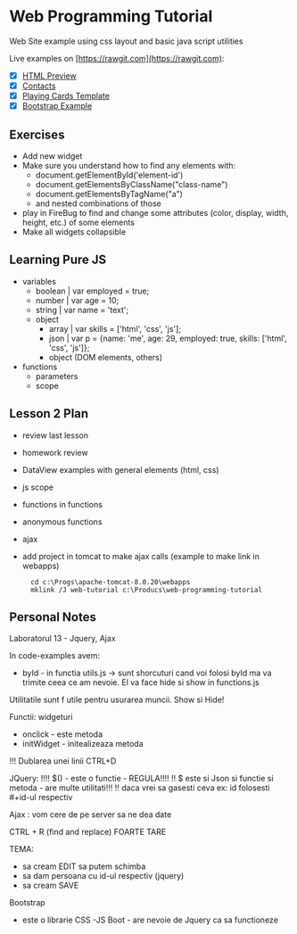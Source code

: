 Web Programming Tutorial
========================

Web Site example using css layout and basic java script utilities

Live examples on [https://rawgit.com](https://rawgit.com): 

- [x] [HTML Preview](https://rawgit.com/nmatei/web-programming-tutorial/master/index.html)
- [x] [Contacts](https://rawgit.com/nmatei/web-programming-tutorial/master/contacts.html)
- [x] [Playing Cards Template](https://rawgit.com/nmatei/web-programming-tutorial/master/templates/cards.html)
- [x] [Bootstrap Example](https://rawgit.com/nmatei/web-programming-tutorial/master/index-bootstrap.html)

Exercises
---------

- Add new widget
- Make sure you understand how to find any elements with:
    - document.getElementById('element-id')
    - document.getElementsByClassName("class-name")
    - document.getElementsByTagName("a")
    - and nested combinations of those
- play in FireBug to find and change some attributes (color, display, width, height, etc.) of some elements
- Make all widgets collapsible


Learning Pure JS
----------------

- variables
    - boolean | var employed = true;
    - number  | var age = 10;
    - string  | var name = 'text';
    - object
        - array | var skills = ['html', 'css', 'js'];
        - json  | var p = {name: 'me', age: 29, employed: true, skills: ['html', 'css', 'js']};
        - object (DOM elements, others)
- functions
    - parameters
    - scope

Lesson 2 Plan
--------
- review last lesson
- homework review
- DataView examples with general elements (html, css)

- js scope
- functions in functions
- anonymous functions
- ajax
- add project in tomcat to make ajax calls (example to make link in webapps)
    
        cd c:\Progs\apache-tomcat-8.0.20\webapps
        mklink /J web-tutorial c:\Producs\web-programming-tutorial

## Personal Notes

Laboratorul 13 - Jquery, Ajax

In code-examples avem:
- byId - in functia utils.js -> sunt shorcuturi cand voi folosi byId ma va trimite 
	ceea ce am nevoie. El va face hide si show in functions.js

Utilitatile sunt f utile pentru usurarea muncii. Show si Hide!

Functii: widgeturi

- onclick - este metoda 
- initWidget - initealizeaza metoda 


!!! Dublarea unei linii CTRL+D

JQuery:
!!!! $() - este o functie - REGULA!!!!
!! $ este si Json si functie si metoda - are multe utilitati!!!
!! daca vrei sa gasesti ceva ex: id folosesti #+id-ul respectiv

Ajax : vom cere de pe server sa ne dea date

CTRL + R (find and replace) FOARTE TARE 

TEMA: 

- sa cream EDIT sa putem schimba 
- sa dam persoana cu id-ul respectiv (jquery)
- sa cream SAVE 


Bootstrap

- este o librarie CSS 
-JS Boot - are nevoie de Jquery ca sa functioneze 

